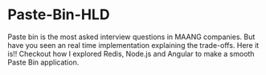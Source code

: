 # Paste-Bin-HLD
Paste bin is the most asked interview questions in MAANG companies. But have you seen an real time implementation explaining the trade-offs. Here it is!! Checkout how I explored Redis, Node.js and Angular to make a smooth Paste Bin application. 
